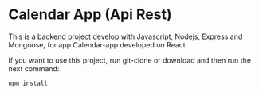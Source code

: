 # Calendar App (Api Rest)

This is a backend project develop with Javascript, Nodejs, Express and Mongoose, for app Calendar-app developed on React.

If you want to use this project, run git-clone or download and then run the next command:

```
npm install
```
